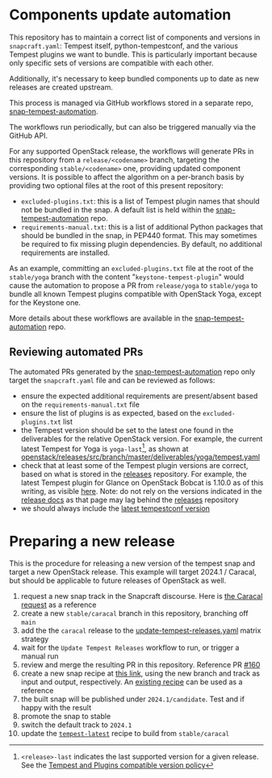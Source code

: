 # Components update automation

This repository has to maintain a correct list of components and versions in `snapcraft.yaml`: Tempest itself, python-tempestconf, and the various Tempest plugins we want to bundle. This is particularly important because only specific sets of versions are compatible with each other.

Additionally, it's necessary to keep bundled components up to date as new releases are created upstream.

This process is managed via GitHub workflows stored in a separate repo, [snap-tempest-automation][1].

The workflows run periodically, but can also be triggered manually via the GitHub API.

For any supported OpenStack release, the workflows will generate PRs in this repository from a `release/<codename>` branch, targeting the corresponding `stable/<codename>` one, providing updated component versions. It is possible to affect the algorithm on a per-branch basis by providing two optional files at the root of this present repository:
* `excluded-plugins.txt`: this is a list of Tempest plugin names that should not be bundled in the snap. A default list is held within the  [snap-tempest-automation][1] repo.
* `requirements-manual.txt`: this is a list of additional Python packages that should be bundled in the snap, in PEP440 format. This may sometimes be required to fix missing plugin dependencies. By default, no additional requirements are installed.

As an example, committing an `excluded-plugins.txt` file at the root of the `stable/yoga` branch with the content "`keystone-tempest-plugin`" would cause the automation to propose a PR from `release/yoga` to `stable/yoga` to bundle all known Tempest plugins compatible with OpenStack Yoga, except for the Keystone one.

More details about these workflows are available in the [snap-tempest-automation][1] repo.

## Reviewing automated PRs

The automated PRs generated by the [snap-tempest-automation][1] repo only target the `snapcraft.yaml` file and can be reviewed as follows:
* ensure the expected additional requirements are present/absent based on the `requirements-manual.txt` file
* ensure the list of plugins is as expected, based on the `excluded-plugins.txt` list
* the Tempest version should be set to the latest one found in the deliverables for the relative OpenStack version. For example, the current latest Tempest for Yoga is `yoga-last`[^1], as shown at [openstack/releases/src/branch/master/deliverables/yoga/tempest.yaml][5]
* check that at least some of the Tempest plugin versions are correct, based on what is stored in the [releases][2] repository. For example, the latest Tempest plugin for Glance on OpenStack Bobcat is 1.10.0 as of this writing, as visible [here][3]. Note: do not rely on the versions indicated in the [release docs][4] as that page may lag behind the [releases][2] repository
* we should always include the [latest tempestconf version][6]


[1]: https://github.com/canonical/snap-tempest-automation
[2]: https://opendev.org/openstack/releases/src/branch/master/deliverables
[3]: https://opendev.org/openstack/releases/src/branch/master/deliverables/bobcat/glance-tempest-plugin.yaml#L12
[4]: https://releases.openstack.org/bobcat/index.html#tempest-plugins
[5]: https://opendev.org/openstack/releases/src/branch/master/deliverables/yoga/tempest.yaml
[6]: https://pypi.org/project/python-tempestconf/#history
[7]: https://docs.openstack.org/tempest/latest/tempest_and_plugins_compatible_version_policy.html

[^1]: `<release>-last` indicates the last supported version for a given release. See the [Tempest and Plugins compatible version policy][7]

# Preparing a new release

This is the procedure for releasing a new version of the tempest snap and target a new OpenStack release. This example will target 2024.1 / Caracal, but should be applicable to future releases of OpenStack as well.

1. request a new snap track in the Snapcraft discourse. Here is [the Caracal request][8] as a reference
1. create a new `stable/caracal` branch in this repository, branching off `main`
1. add the the `caracal` release to the [update-tempest-releases.yaml][9] matrix strategy
1. wait for the `Update Tempest Releases` workflow to run, or trigger a manual run
1. review and merge the resulting PR in this repository. Reference PR [#160][10]
1. create a new snap recipe at [this link][11], using the new branch and track as input and output, respectively. An [existing recipe][12] can be used as a reference
1. the built snap will be published under `2024.1/candidate`. Test and if happy with the result
1. promote the snap to stable
1. switch the default track to `2024.1`
1. update the [`tempest-latest`][13] recipe to build from `stable/caracal`


[8]: https://forum.snapcraft.io/t/2024-1-track-request-for-tempest/39761/1
[9]: https://github.com/canonical/snap-tempest-automation/blob/main/.github/workflows/update-tempest-releases.yaml
[10]: https://github.com/canonical/snap-tempest/pull/160
[11]: https://launchpad.net/snap-tempest/+new-snap
[12]: https://launchpad.net/~tempest-snappers/snap-tempest/+snap/tempest-2023.2
[13]: https://launchpad.net/~tempest-snappers/snap-tempest/+snap/tempest-latest